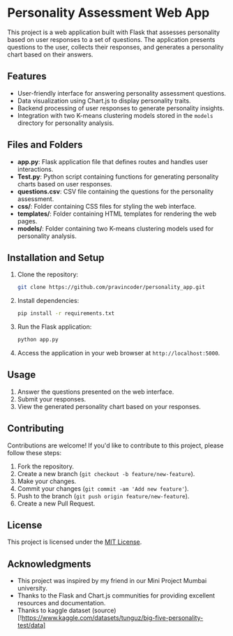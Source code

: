 # Personality Assessment Web App

This project is a web application built with Flask that assesses personality based on user responses to a set of questions. The application presents questions to the user, collects their responses, and generates a personality chart based on their answers.

## Features

- User-friendly interface for answering personality assessment questions.
- Data visualization using Chart.js to display personality traits.
- Backend processing of user responses to generate personality insights.
- Integration with two K-means clustering models stored in the `models` directory for personality analysis.

## Files and Folders

- **app.py**: Flask application file that defines routes and handles user interactions.
- **Test.py**: Python script containing functions for generating personality charts based on user responses.
- **questions.csv**: CSV file containing the questions for the personality assessment.
- **css/**: Folder containing CSS files for styling the web interface.
- **templates/**: Folder containing HTML templates for rendering the web pages.
- **models/**: Folder containing two K-means clustering models used for personality analysis.

## Installation and Setup

1. Clone the repository:

    ```bash
    git clone https://github.com/pravincoder/personality_app.git
    ```

2. Install dependencies:

    ```bash
    pip install -r requirements.txt
    ```

3. Run the Flask application:

    ```bash
    python app.py
    ```

4. Access the application in your web browser at `http://localhost:5000`.

## Usage

1. Answer the questions presented on the web interface.
2. Submit your responses.
3. View the generated personality chart based on your responses.

## Contributing

Contributions are welcome! If you'd like to contribute to this project, please follow these steps:

1. Fork the repository.
2. Create a new branch (`git checkout -b feature/new-feature`).
3. Make your changes.
4. Commit your changes (`git commit -am 'Add new feature'`).
5. Push to the branch (`git push origin feature/new-feature`).
6. Create a new Pull Request.

## License

This project is licensed under the [MIT License](LICENSE).

## Acknowledgments

- This project was inspired by my friend in our Mini Project Mumbai university.
- Thanks to the Flask and Chart.js communities for providing excellent resources and documentation.
- Thanks to kaggle dataset (source)[!https://www.kaggle.com/datasets/tunguz/big-five-personality-test/data] 